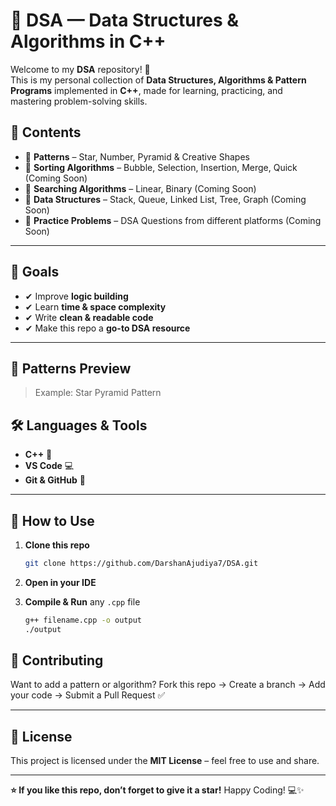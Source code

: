 
# 🚀 DSA — Data Structures & Algorithms in C++

Welcome to my **DSA** repository! 🎯  
This is my personal collection of **Data Structures, Algorithms & Pattern Programs** implemented in **C++**, made for learning, practicing, and mastering problem-solving skills.  



## 📂 Contents
- 📌 **Patterns** – Star, Number, Pyramid & Creative Shapes
- 📌 **Sorting Algorithms** – Bubble, Selection, Insertion, Merge, Quick (Coming Soon)
- 📌 **Searching Algorithms** – Linear, Binary (Coming Soon)
- 📌 **Data Structures** – Stack, Queue, Linked List, Tree, Graph (Coming Soon)
- 📌 **Practice Problems** – DSA Questions from different platforms (Coming Soon)

---

## 🎯 Goals
- ✔ Improve **logic building**  
- ✔ Learn **time & space complexity**  
- ✔ Write **clean & readable code**  
- ✔ Make this repo a **go-to DSA resource**  

---

## 📸 Patterns Preview  
> Example: Star Pyramid Pattern


## 🛠 Languages & Tools
- **C++** 🖤
- **VS Code** 💻
- **Git & GitHub** 🐙

---

## 📜 How to Use
1. **Clone this repo**
   ```bash
   git clone https://github.com/DarshanAjudiya7/DSA.git


2. **Open in your IDE**
3. **Compile & Run** any `.cpp` file

   ```bash
   g++ filename.cpp -o output
   ./output

## 🤝 Contributing

Want to add a pattern or algorithm?
Fork this repo → Create a branch → Add your code → Submit a Pull Request ✅

---

## 📄 License

This project is licensed under the **MIT License** – feel free to use and share.

---

**⭐ If you like this repo, don’t forget to give it a star!**
Happy Coding! 💻✨



